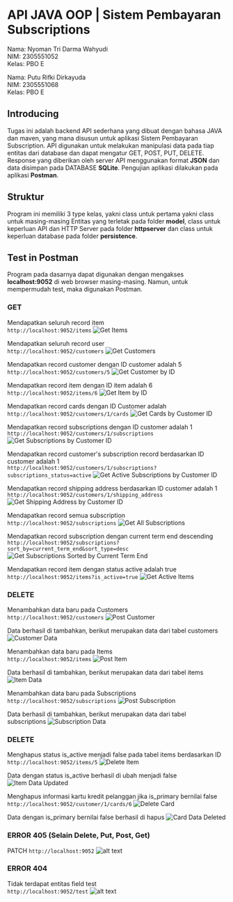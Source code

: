 # API JAVA OOP | Sistem Pembayaran Subscriptions

Nama: Nyoman Tri Darma Wahyudi </br>
NIM: 2305551052 </br>
Kelas: PBO E 

Nama: Putu Rifki Dirkayuda </br>
NIM: 2305551068 </br>
Kelas: PBO E </br>

## Introducing

Tugas ini adalah backend API sederhana yang dibuat dengan bahasa JAVA dan maven, yang mana disusun untuk aplikasi Sistem Pembayaran Subscription. API digunakan untuk melakukan manipulasi data pada tiap entitas dari database dan dapat mengatur GET, POST, PUT, DELETE. Response yang diberikan oleh server API menggunakan format **JSON** dan data disimpan pada DATABASE **SQLite**. Pengujian aplikasi dilakukan pada aplikasi **Postman**.

## Struktur

Program ini memiliki 3 type kelas, yakni class untuk pertama yakni class untuk masing-masing Entitas yang terletak pada folder **model**, class untuk keperluan API dan HTTP Server pada folder **httpserver** dan class untuk keperluan database pada folder **persistence**.

## Test in Postman

Program pada dasarnya dapat digunakan dengan mengakses **localhost:9052** di web browser masing-masing. Namun, untuk mempermudah test, maka digunakan Postman.

### GET

Mendapatkan seluruh record item </br>
`http://localhost:9052/items`
![Get Items](img/Screenshot%20(249).png)

Mendapatkan seluruh record user </br>
`http://localhost:9052/customers`
![Get Customers](img/Screenshot%20(250).png)

Mendapatkan record customer dengan ID customer adalah 5 </br>
`http://localhost:9052/customers/5`
![Get Customer by ID](img/Screenshot%20(251).png)

Mendapatkan record item dengan ID item adalah 6 </br>
`http://localhost:9052/items/6`
![Get Item by ID](img/Screenshot%20(252).png)

Mendapatkan record cards dengan ID Customer adalah </br>
`http://localhost:9052/customers/1/cards`
![Get Cards by Customer ID](img/Screenshot%20(253).png)

Mendapatkan record subscriptions dengan ID customer adalah 1 </br>
`http://localhost:9052/customers/1/subscriptions`
![Get Subscriptions by Customer ID](img/Screenshot%20(254).png)

Mendapatkan record customer's subscription record berdasarkan ID customer adalah 1 </br>
`http://localhost:9052/customers/1/subscriptions?subscriptions_status=active`
![Get Active Subscriptions by Customer ID](img/Screenshot%20(255).png)

Mendapatkan record shipping address berdasarkan ID customer adalah 1 </br>
`http://localhost:9052/customers/1/shipping_address`
![Get Shipping Address by Customer ID](img/Screenshot%20(256).png)

Mendapatkan record semua subscription </br>
`http://localhost:9052/subscriptions`
![Get All Subscriptions](img/Screenshot%20(257).png)

Mendapatkan record subscription dengan current term end descending </br>
`http://localhost:9052/subscriptions?sort_by=current_term_end&sort_type=desc`
![Get Subscriptions Sorted by Current Term End](img/Screenshot%20(259).png)

Mendapatkan record item dengan status active adalah true </br>
`http://localhost:9052/items?is_active=true`
![Get Active Items](img/Screenshot%20(261).png)

### DELETE

Menambahkan data baru pada Customers </br>
`http://localhost:9052/customers`
![Post Customer](img/Screenshot%20(262).png)

Data berhasil di tambahkan, berikut merupakan data dari tabel customers 
![Customer Data](img/Screenshot%20(263).png)

Menambahkan data baru pada Items </br>
`http://localhost:9052/items`
![Post Item](img/Screenshot%20(264).png)

Data berhasil di tambahkan, berikut merupakan data dari tabel items 
![Item Data](img/Screenshot%20(265).png)

Menambahkan data baru pada Subscriptions </br>
`http://localhost:9052/subscriptions`
![Post Subscription](img/Screenshot%20(267).png)

Data berhasil di tambahkan, berikut merupakan data dari tabel subscriptions 
![Subscription Data](img/Screenshot%20(268).png)

### DELETE

Menghapus status is_active menjadi false pada tabel items berdasarkan ID </br>
`http://localhost:9052/items/5`
![Delete Item](img/Screenshot%20(274).png)

Data dengan status is_active berhasil di ubah menjadi false 
![Item Data Updated](img/Screenshot%20(270).png)

Menghapus informasi kartu kredit pelanggan jika is_primary bernilai false </br>
`http://localhost:9052/customer/1/cards/6`
![Delete Card](img/Screenshot%20(272).png)

Data dengan is_primary bernilai false berhasil di hapus 
![Card Data Deleted](img/Screenshot%20(275).png)

### ERROR 405 (Selain Delete, Put, Post, Get)
PATCH `http://localhost:9052`
![alt text](<img/Screenshot 2024-06-21 090547.png>)

### ERROR 404
Tidak terdapat entitas field test </br>
`http://localhost:9052/test`
![alt text](<img/Screenshot 2024-06-21 090952.png>)
